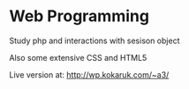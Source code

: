 # Web Programming

Study php and interactions with sesison object

Also some extensive CSS and HTML5

Live version at: http://wp.kokaruk.com/~a3/
